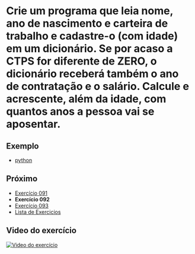 # Crie um programa que leia nome, ano de nascimento e carteira de trabalho e cadastre-o (com idade) em um dicionário. Se por acaso a CTPS for diferente de ZERO, o dicionário receberá também o ano de contratação e o salário. Calcule e acrescente, além da idade, com quantos anos a pessoa vai se aposentar.

## Exemplo

- [python](python)

## Próximo

- [Exercício 091](../091)
- **Exercício 092**
- [Exercício 093](../093)
- [Lista de Exercicios](../)

## Video do exercício

[![Video do exercício](https://img.youtube.com/vi/Vsqemzdrj78/maxresdefault.jpg)](https://youtu.be/Vsqemzdrj78)